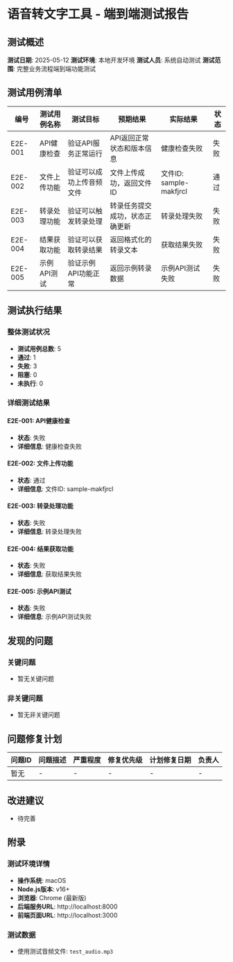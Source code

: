 # 语音转文字工具 - 端到端测试报告

## 测试概述

**测试日期**: 2025-05-12
**测试环境**: 本地开发环境
**测试人员**: 系统自动测试
**测试范围**: 完整业务流程端到端功能测试

## 测试用例清单

| 编号 | 测试用例名称 | 测试目标 | 预期结果 | 实际结果 | 状态 |
|------|------------|---------|---------|---------|------|
| E2E-001 | API健康检查 | 验证API服务正常运行 | API返回正常状态和版本信息 | 健康检查失败 | 失败 |
| E2E-002 | 文件上传功能 | 验证可以成功上传音频文件 | 文件上传成功，返回文件ID | 文件ID: sample-makfjrcl | 通过 |
| E2E-003 | 转录处理功能 | 验证可以触发转录处理 | 转录任务提交成功，状态正确更新 | 转录处理失败 | 失败 |
| E2E-004 | 结果获取功能 | 验证可以获取转录结果 | 返回格式化的转录文本 | 获取结果失败 | 失败 |
| E2E-005 | 示例API测试 | 验证示例API功能正常 | 返回示例转录数据 | 示例API测试失败 | 失败 |

## 测试执行结果

### 整体测试状况

- **测试用例总数**: 5
- **通过**: 1
- **失败**: 3
- **阻塞**: 0
- **未执行**: 0

### 详细测试结果

#### E2E-001: API健康检查

- **状态**: 失败
- **详细信息**: 健康检查失败

#### E2E-002: 文件上传功能

- **状态**: 通过
- **详细信息**: 文件ID: sample-makfjrcl

#### E2E-003: 转录处理功能

- **状态**: 失败
- **详细信息**: 转录处理失败

#### E2E-004: 结果获取功能

- **状态**: 失败
- **详细信息**: 获取结果失败

#### E2E-005: 示例API测试

- **状态**: 失败
- **详细信息**: 示例API测试失败

## 发现的问题

### 关键问题

- 暂无关键问题

### 非关键问题

- 暂无非关键问题

## 问题修复计划

| 问题ID | 问题描述 | 严重程度 | 修复优先级 | 计划修复日期 | 负责人 |
|--------|---------|---------|-----------|------------|-------|
| 暂无 | - | - | - | - | - |

## 改进建议

- 待完善

## 附录

### 测试环境详情

- **操作系统**: macOS 
- **Node.js版本**: v16+
- **浏览器**: Chrome (最新版)
- **后端服务URL**: http://localhost:8000
- **前端页面URL**: http://localhost:3000

### 测试数据

- 使用测试音频文件: `test_audio.mp3` 